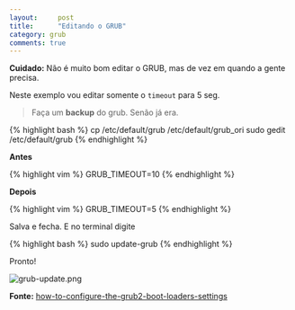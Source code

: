 ```yaml
---
layout:     post
title:      "Editando o GRUB"
category: grub
comments: true
---
```


**Cuidado:** Não é muito bom editar o GRUB, mas de vez em quando a gente precisa.

Neste exemplo vou editar somente o `timeout` para 5 seg.

> Faça um **backup** do grub. Senão já era.

{% highlight bash %}
cp /etc/default/grub /etc/default/grub_ori
sudo gedit /etc/default/grub
{% endhighlight %}


**Antes**

{% highlight vim %}
GRUB_TIMEOUT=10
{% endhighlight %}

**Depois**

{% highlight vim %}
GRUB_TIMEOUT=5
{% endhighlight %}

Salva e fecha. E no terminal digite

{% highlight bash %}
sudo update-grub
{% endhighlight %}

Pronto!

<img src="{{ site.baseurl }}/images/grub-update.png" alt="grub-update.png">

**Fonte:** [how-to-configure-the-grub2-boot-loaders-settings](http://www.howtogeek.com/196655/how-to-configure-the-grub2-boot-loaders-settings/)
